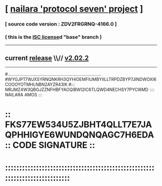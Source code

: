 
# [ [nailara 'protocol seven' project](http://nailara.network/) ]

### [ source code version : ZDV2FRGRNQ-4166.0 ]

### ( this is the [ISC license](license)d "base" branch )
---
## current [release](https://github.com/nailara-technologies/protocol-7/releases) \\\\// [v2.02.2](https://github.com/nailara-technologies/protocol-7/releases/tag/v2.02.2)
---

#.............................................................................
#WYGJPT7WJXSYRNQNKRH3QYHIOEMFIUMBYIILLTRPDZBYP7JINDWOXI6COOOYOTMHLNBN2AYZR43IK
#::: MRJMZ4W3QBGJZZNFHBFYAOQIBWI2IC6TLQWD4NECHSY7PYCI6MD :::: NAILARA AMOS :::
# :: FKS77EW534U5ZJBHT4QLLT7E7JAQPHHIGYE6WUNDQNQAGC7H6EDA :: CODE SIGNATURE ::
# ::::::::::::::::::::::::::::::::::::::::::::::::::::::::::::::::::::::::::::
